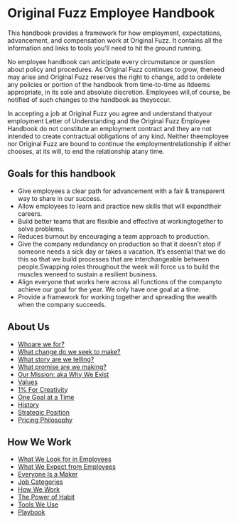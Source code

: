 # Original Fuzz Employee Handbook
This​ ​handbook​ ​provides​ ​a​ ​framework​ ​for​ ​how​ ​employment, expectations,​ ​advancement,​ ​and​ ​compensation​ ​work​ ​at​ ​Original Fuzz. It contains all the information and links to tools you'll need to hit the ground running.

No​ ​employee​ ​handbook​ ​can​ ​anticipate​ ​every​ ​circumstance​ ​or question​ ​about​ ​policy​ ​and​ ​procedures.​ ​As​ ​Original​ ​Fuzz​ ​continues to​ ​grow,​ ​the​ ​need​ ​may​ ​arise​ ​and​ ​Original​ ​Fuzz​ ​reserves​ ​the​ ​right to​ ​change,​ ​add​ ​to​ ​or​ ​delete​ ​any​ ​policies​ ​or​ ​portion​ ​of​ ​the handbook​ ​from​ ​time-to-time​ ​as​ ​it​ ​deems​ ​appropriate,​ ​in​ ​its​ ​sole and​ ​absolute​ ​discretion.​ ​Employees​ ​will,​ ​of​ ​course,​ ​be​ ​notified of​ ​such​ ​changes​ ​to​ ​the​ ​handbook​ ​as​ ​they​ ​occur.

In accepting a job at Original Fuzz you ​agree​ ​and​ ​understand​ ​that​ your ​employment Letter​ ​of​ ​Understanding​ ​and​ ​the Original​ ​Fuzz​ ​Employee​ ​Handbook​ ​do​ ​not​ ​constitute​ ​an​ ​employment contract​ ​and​ ​they​ ​are​ ​not​ ​intended​ ​to​ ​create​ ​contractual obligations​ ​of​ ​any​ ​kind.​ ​Neither​ ​the​ ​employee​ ​nor​ ​Original​ ​Fuzz are​ ​bound​ ​to​ ​continue​ ​the​ ​employment​ ​relationship​ ​if​ ​either chooses,​ ​at​ ​its​ ​will,​ ​to​ ​end​ ​the​ ​relationship​ ​at​ ​any​ ​time.


## Goals​ ​for​ ​this​ ​handbook
* Give​ ​employees​ ​a​ ​clear​ ​path​ ​for​ ​advancement​ ​with​ ​a​ ​fair​ ​& transparent​ ​way​ ​to​ ​share​ ​in​ ​our​ ​success.
* Allow​ ​employees​ ​to​ ​learn​ ​and​ ​practice​ ​new​ ​skills​ ​that​ ​will expand​ ​their​ ​careers.
* Build ​better​ ​teams​ ​that​ ​are​ ​flexible​ ​and​ ​effective​ ​at working​ ​together​ ​to​ ​solve​ ​problems.
* Reduces ​burnout​ ​by encouraging a team approach to production.
* Give​ ​the​ ​company​ ​redundancy​ ​on​ ​production​ ​so​ ​that​ ​it doesn’t​ ​stop​ ​if​ ​someone​ ​needs​ ​a​ ​sick​ ​day​ ​or​ ​takes​ ​a vacation.​ ​It’s​ ​essential​ ​that​ ​we​ ​do​ ​this​ ​so​ ​that​ ​we​ ​build processes​ ​that​ ​are​ ​interchangeable​ ​between​ ​people.​ ​Swapping roles​ ​throughout​ ​the​ ​week​ ​will​ ​force​ ​us​ ​to​ ​build​ ​the muscles​ ​we​ ​need​ ​to​ ​sustain​ ​a​ ​resilient​ ​business.
* Align​ ​everyone​ ​that​ ​works​ ​here​ ​across​ ​all​ ​functions​ ​of​ ​the company​ ​to​ ​achieve​ ​our​ ​goal​ ​for​ ​the​ ​year.​ We only have one goal at a time.
* Provide ​a​ ​framework​ ​for​ ​working​ ​together​ ​and​ ​spreading​ ​the wealth​ ​when​ ​the​ ​company​ ​succeeds.

## About Us
* [Who​ ​are​ ​we​ ​for?](https://github.com/originalfuzz/handbook/blob/master/about/who_we_are_for.md)
* [What​ ​change​ ​do​ ​we​ ​seek​ ​to​ ​make?](#)
* [What​ ​story​ ​are​ ​we​ ​telling?](#)
* [What​ ​promise​ ​are​ ​we​ ​making?](#)
* [Our Mission: aka Why We Exist](#)
* [Values](#)
* [1% For Creativity](#)
* [One Goal at a Time](#)
* [History](#)
* [Strategic Position](#)
* [Pricing Philosophy](#)

## How We Work
* [What We Look for in Employees](#)
* [What We Expect from Employees](#)
* [Everyone Is a Maker](#)
* [Job Categories](#)
* [How We Work](#)
* [The Power of Habit](#)
* [Tools We Use](#)
* [Playbook](#)

